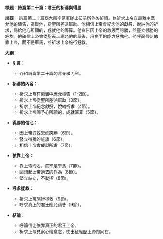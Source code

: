 **標題：詩篇第二十篇：君王的祈禱與得勝**

**摘要：**
詩篇第二十篇是大衛率領軍隊出征前所作的祈禱。他祈求上帝在患難中應允他的禱告，高舉他，從聖所差派幫助。他相信上帝會紀念他的獻祭，悅納他的祈求，賜給他心所願的，成就他的籌算。他宣告因上帝的救恩而誇勝，並豎立得勝的旌旗。他確信上帝會從聖天上應允他的禱告，用右手的能力拯救他。他呼籲信徒依靠上帝，而不是車馬，並祈求上帝施行拯救。

**大綱：**

* **引言：**
    * 介紹詩篇第二十篇的背景和內容。

* **祈禱的內容：**
    * 祈求上帝在患難中應允禱告（1-2節）。
    * 祈求上帝從聖所差派幫助（3節）。
    * 祈求上帝紀念獻祭，悅納祈求（4節）。
    * 祈求上帝賜予心所願的，成就籌算（5節）。

* **得勝的信心：**
    * 因上帝的救恩而誇勝（6節）。
    * 豎立得勝的旌旗（6節）。
    * 相信上帝會成就所求（7節）。

* **依靠上帝：**
    * 靠上帝的名，而不是車馬（7節）。
    * 回想起上帝過去的作為（8節）。
    * 堅立站立，不動搖（8節）。

* **呼求拯救：**
    * 祈求上帝施行拯救（9節）。
    * 呼求真正的君王應允禱告（9節）。

* **結論：**
    * 呼籲信徒依靠真正的君王上帝。
    * 祈求上帝見察心懷意念，使出征經歷上帝的同在。